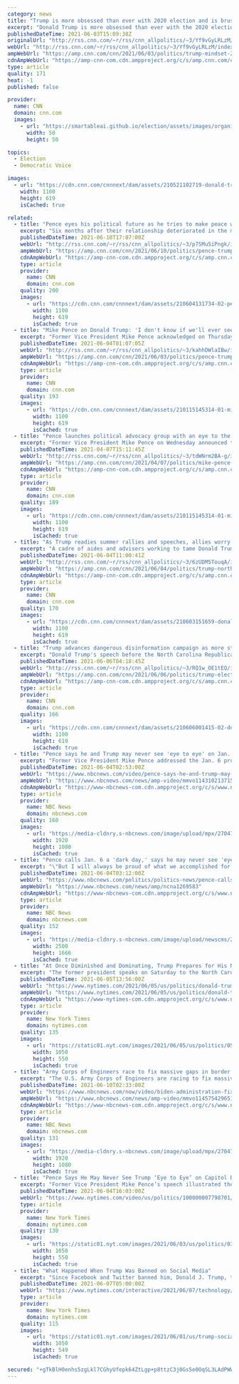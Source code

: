 ```yaml
---
category: news
title: "Trump is more obsessed than ever with 2020 election and is brushing off allies who are telling him to move on"
excerpt: "Donald Trump is more obsessed than ever with the 2020 election and pushing his lie that there was widespread fraud that led to his defeat, according to several former advisers and allies still close to the former Republican president.\n    \n"
publishedDateTime: 2021-06-03T15:09:38Z
originalUrl: "http://rss.cnn.com/~r/rss/cnn_allpolitics/~3/Yf9vGyLRLzM/index.html"
webUrl: "http://rss.cnn.com/~r/rss/cnn_allpolitics/~3/Yf9vGyLRLzM/index.html"
ampWebUrl: "https://amp.cnn.com/cnn/2021/06/03/politics/trump-mindset-2020-election-obsession/index.html"
cdnAmpWebUrl: "https://amp-cnn-com.cdn.ampproject.org/c/s/amp.cnn.com/cnn/2021/06/03/politics/trump-mindset-2020-election-obsession/index.html"
type: article
quality: 171
heat: -1
published: false

provider:
  name: CNN
  domain: cnn.com
  images:
    - url: "https://smartableai.github.io/election/assets/images/organizations/cnn.com-50x50.jpg"
      width: 50
      height: 50

topics:
  - Election
  - Democratic Voice

images:
  - url: "https://cdn.cnn.com/cnnnext/dam/assets/210521102719-donald-trump-super-tease.jpg"
    width: 1100
    height: 619
    isCached: true

related:
  - title: "Pence eyes his political future as he tries to make peace with Trump "
    excerpt: "Six months after their relationship deteriorated in the midst of an insurrection at the US Capitol, Donald Trump and Mike Pence appear to be on the mend.\n    \n"
    publishedDateTime: 2021-06-10T17:07:00Z
    webUrl: "http://rss.cnn.com/~r/rss/cnn_allpolitics/~3/p7SMu5iPngk/index.html"
    ampWebUrl: "https://amp.cnn.com/cnn/2021/06/10/politics/pence-trump-political-future/index.html"
    cdnAmpWebUrl: "https://amp-cnn-com.cdn.ampproject.org/c/s/amp.cnn.com/cnn/2021/06/10/politics/pence-trump-political-future/index.html"
    type: article
    provider:
      name: CNN
      domain: cnn.com
    quality: 200
    images:
      - url: "https://cdn.cnn.com/cnnnext/dam/assets/210604131734-02-pence-nh-speech-0603-super-tease.jpg"
        width: 1100
        height: 619
        isCached: true
  - title: "Mike Pence on Donald Trump: 'I don't know if we'll ever see eye to eye' on January 6"
    excerpt: "Former Vice President Mike Pence acknowledged on Thursday that he and former President Donald Trump maintain starkly different views of the riot that unfolded at the US Capitol on January 6.\n    \n"
    publishedDateTime: 2021-06-04T01:07:05Z
    webUrl: "http://rss.cnn.com/~r/rss/cnn_allpolitics/~3/kahhDWlaIBw/index.html"
    ampWebUrl: "https://amp.cnn.com/cnn/2021/06/03/politics/pence-trump-january-6/index.html"
    cdnAmpWebUrl: "https://amp-cnn-com.cdn.ampproject.org/c/s/amp.cnn.com/cnn/2021/06/03/politics/pence-trump-january-6/index.html"
    type: article
    provider:
      name: CNN
      domain: cnn.com
    quality: 193
    images:
      - url: "https://cdn.cnn.com/cnnnext/dam/assets/210115145314-01-mike-pence-0104-super-tease.jpg"
        width: 1100
        height: 619
        isCached: true
  - title: "Pence launches political advocacy group with an eye to the Trump legacy -- and his own future"
    excerpt: "Former Vice President Mike Pence on Wednesday announced the launch of a new political advocacy group, \"Advancing American Freedom,\" a move designed with an eye to his political future and his efforts to help shape the conversation around the Trump administration's legacy.\n    \n"
    publishedDateTime: 2021-04-07T15:11:45Z
    webUrl: "http://rss.cnn.com/~r/rss/cnn_allpolitics/~3/tdWNrm2BA-g/index.html"
    ampWebUrl: "https://amp.cnn.com/cnn/2021/04/07/politics/mike-pence-political-group-advancing-american-freedom/index.html"
    cdnAmpWebUrl: "https://amp-cnn-com.cdn.ampproject.org/c/s/amp.cnn.com/cnn/2021/04/07/politics/mike-pence-political-group-advancing-american-freedom/index.html"
    type: article
    provider:
      name: CNN
      domain: cnn.com
    quality: 189
    images:
      - url: "https://cdn.cnn.com/cnnnext/dam/assets/210115145314-01-mike-pence-0104-super-tease.jpg"
        width: 1100
        height: 619
        isCached: true
  - title: "As Trump readies summer rallies and speeches, allies worry he's stuck in the past"
    excerpt: "A cadre of aides and advisers working to tame Donald Trump's obsession with the 2020 election, including his fixation with debunked voter fraud theories and ballot audits, are realizing the task at hand is much tougher than they thought.\n    \n"
    publishedDateTime: 2021-06-04T11:00:41Z
    webUrl: "http://rss.cnn.com/~r/rss/cnn_allpolitics/~3/6zUDM5TouqA/index.html"
    ampWebUrl: "https://amp.cnn.com/cnn/2021/06/04/politics/trump-north-carolina-speech-2020-obsession/index.html"
    cdnAmpWebUrl: "https://amp-cnn-com.cdn.ampproject.org/c/s/amp.cnn.com/cnn/2021/06/04/politics/trump-north-carolina-speech-2020-obsession/index.html"
    type: article
    provider:
      name: CNN
      domain: cnn.com
    quality: 170
    images:
      - url: "https://cdn.cnn.com/cnnnext/dam/assets/210603151659-donald-trump-cpac-2021-super-tease.jpg"
        width: 1100
        height: 619
        isCached: true
  - title: "Trump advances dangerous disinformation campaign as more states move to restrict the vote"
    excerpt: "Donald Trump's speech before the North Carolina Republican Party Saturday night was a reminder of the danger the former President poses as he undermines America's election system while attempting to reassert himself as kingmaker on the national stage.\n    \n"
    publishedDateTime: 2021-06-06T04:18:45Z
    webUrl: "http://rss.cnn.com/~r/rss/cnn_allpolitics/~3/RQ1w_OE1tEQ/index.html"
    ampWebUrl: "https://amp.cnn.com/cnn/2021/06/06/politics/trump-election-lies-north-carolina/index.html"
    cdnAmpWebUrl: "https://amp-cnn-com.cdn.ampproject.org/c/s/amp.cnn.com/cnn/2021/06/06/politics/trump-election-lies-north-carolina/index.html"
    type: article
    provider:
      name: CNN
      domain: cnn.com
    quality: 166
    images:
      - url: "https://cdn.cnn.com/cnnnext/dam/assets/210606001415-02-donald-trump-north-carolina-gop-0605-super-tease.jpg"
        width: 1100
        height: 619
        isCached: true
  - title: "Pence says he and Trump may never see 'eye to eye' on Jan. 6 riot"
    excerpt: "Former Vice President Mike Pence addressed the Jan. 6 pro-Trump riot attack of the Capitol saying that he and former President Donald Trump may never see \"eye to eye\" on the event."
    publishedDateTime: 2021-06-04T02:53:00Z
    webUrl: "https://www.nbcnews.com/video/pence-says-he-and-trump-may-never-see-eye-to-eye-on-jan-6-riot-114310213715"
    ampWebUrl: "https://www.nbcnews.com/news/amp-video/mmvo114310213715"
    cdnAmpWebUrl: "https://www-nbcnews-com.cdn.ampproject.org/c/s/www.nbcnews.com/news/amp-video/mmvo114310213715"
    type: article
    provider:
      name: NBC News
      domain: nbcnews.com
    quality: 160
    images:
      - url: "https://media-cldnry.s-nbcnews.com/image/upload/mpx/2704722219/2021_06/Pence_on_Jan_6th.jpg"
        width: 1920
        height: 1080
        isCached: true
  - title: "Pence calls Jan. 6 a 'dark day,' says he may never see 'eye to eye' with Trump over it"
    excerpt: "\"But I will always be proud of what we accomplished for the American people,\" the former vice president said in a speech in New Hampshire."
    publishedDateTime: 2021-06-04T03:12:00Z
    webUrl: "https://www.nbcnews.com/politics/politics-news/pence-calls-jan-6-dark-day-says-he-may-never-n1269583"
    ampWebUrl: "https://www.nbcnews.com/news/amp/ncna1269583"
    cdnAmpWebUrl: "https://www-nbcnews-com.cdn.ampproject.org/c/s/www.nbcnews.com/news/amp/ncna1269583"
    type: article
    provider:
      name: NBC News
      domain: nbcnews.com
    quality: 152
    images:
      - url: "https://media-cldnry.s-nbcnews.com/image/upload/newscms/2021_22/3480201/210603-mike-pence-ac-814p.jpg"
        width: 2500
        height: 1666
        isCached: true
  - title: "At Once Diminished and Dominating, Trump Prepares for His Next Act"
    excerpt: "The former president speaks on Saturday to the North Carolina Republican convention, as he resumes political speeches and rallies."
    publishedDateTime: 2021-06-05T13:56:00Z
    webUrl: "https://www.nytimes.com/2021/06/05/us/politics/donald-trump-republican-convention-speech.html"
    ampWebUrl: "https://www.nytimes.com/2021/06/05/us/politics/donald-trump-republican-convention-speech.amp.html"
    cdnAmpWebUrl: "https://www-nytimes-com.cdn.ampproject.org/c/s/www.nytimes.com/2021/06/05/us/politics/donald-trump-republican-convention-speech.amp.html"
    type: article
    provider:
      name: New York Times
      domain: nytimes.com
    quality: 135
    images:
      - url: "https://static01.nyt.com/images/2021/06/05/us/politics/05trump-1/05trump-1-facebookJumbo.jpg"
        width: 1050
        height: 550
        isCached: true
  - title: "Army Corps of Engineers race to fix massive gaps in border levees left by Trump"
    excerpt: "The U.S. Army Corps of Engineers are racing to fix massive gaps created while building Trump’s border wall. Residents in the Rio Grande Valley are vulnerable to dangerous flooding until they are fixed."
    publishedDateTime: 2021-06-10T02:33:00Z
    webUrl: "https://www.nbcnews.com/now/video/biden-administration-fixing-holes-left-by-trump-in-border-levees-114575429651?playlist=mmlsnnd_bestofnbc-nnd"
    ampWebUrl: "https://www.nbcnews.com/news/amp-video/mmvo114575429651"
    cdnAmpWebUrl: "https://www-nbcnews-com.cdn.ampproject.org/c/s/www.nbcnews.com/news/amp-video/mmvo114575429651"
    type: article
    provider:
      name: NBC News
      domain: nbcnews.com
    quality: 131
    images:
      - url: "https://media-cldnry.s-nbcnews.com/image/upload/mpx/2704722219/2021_06/1623290231331_ott_now_border_leves_210609_1920x1080.jpg"
        width: 1920
        height: 1080
        isCached: true
  - title: "Pence Says He May Never See Trump ‘Eye to Eye’ on Capitol Riot"
    excerpt: "Former Vice President Mike Pence’s speech illustrated the careful balance he is aiming to strike in squaring the rhetoric of the Republican Party under former President Donald J. Trump while standing by his opposition to Mr."
    publishedDateTime: 2021-06-04T16:03:00Z
    webUrl: "https://www.nytimes.com/video/us/politics/100000007798701/mike-pence-trump-jan-6-capitol-riot.html"
    type: article
    provider:
      name: New York Times
      domain: nytimes.com
    quality: 130
    images:
      - url: "https://static01.nyt.com/images/2021/06/03/us/politics/03new-washington-briefing-pence2/03new-washington-briefing-pence2-facebookJumbo.jpg?video-overlay?video-overlay?video-overlay"
        width: 1050
        height: 550
        isCached: true
  - title: "What Happened When Trump Was Banned on Social Media"
    excerpt: "Since Facebook and Twitter banned him, Donald J. Trump, the former president, has posted statements online far less often. But some of his statements have traveled just as far and wide on social networks."
    publishedDateTime: 2021-06-07T05:00:00Z
    webUrl: "https://www.nytimes.com/interactive/2021/06/07/technology/trump-social-media-ban.html"
    type: article
    provider:
      name: New York Times
      domain: nytimes.com
    quality: 115
    images:
      - url: "https://static01.nyt.com/images/2021/06/01/us/trump-social-media-ban-promo-1622577567013/trump-social-media-ban-promo-1622577567013-facebookJumbo-v3.png"
        width: 1050
        height: 549
        isCached: true

secured: "+gTkBlH0enhs5zgLkl7CGhyUfepk64ZtLgp+p8ttzC3j0Gs5e0OqSL3LAdPWWwXw5p9DLr3iyrAnH5/06g4E/KxFBhtlYfKgv1OJIoaY2K8pRkyvGID10qkRs9a4vEw3W8f8xKbXKnU5/4mmDZefwuQ27K3QmDnoUvuDN3VvIXUW2XvZotQGcUzqoqCeyGk+lGUA/+eRI9bGZByPgODVMkiTy3Vcrq5Ytw0ezkNln9/QbLaIdDwUnPDdjQS99t380iyOkYXoieQC0r4lZuWHgPh64TG3nbTu7w9qnAfv+uICyMafHIhJtOMFXKJzhHNoMXiTHhrISQ2WxR+JVV9yb9z1ZKN2yRd0KFQ/kJJNOv8=;h3xZPJeanSLRXUaopkXPoQ=="
---
```


